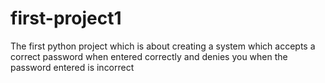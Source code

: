 # first-project1
The first python project which is about creating a system which accepts a correct password when entered correctly and denies you when the password entered is incorrect
